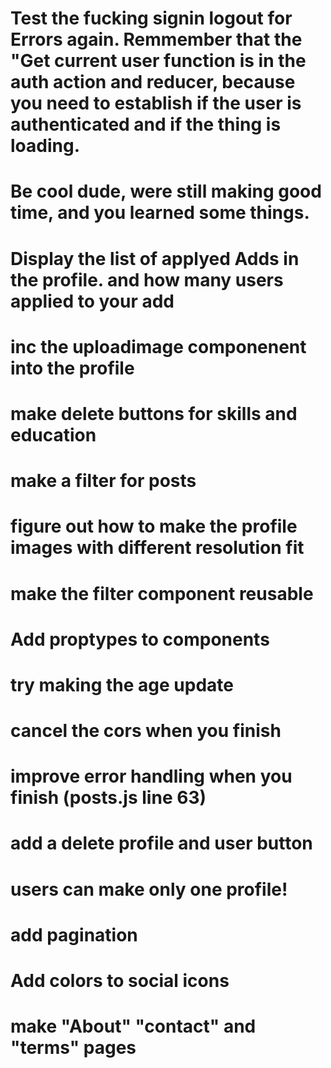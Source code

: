 # Test the fucking signin logout for Errors again. Remmember that the "Get current user function is in the auth action and reducer, because you need to establish if the user is authenticated and if the thing is loading.

# Be cool dude, were still making good time, and you learned some things.

<!-- # Do the "addLink" schema  -->

<!-- # Figure out how to make a responsive dropdown navbar for the filter -->

<!-- # Add the genre selector to the profile -->

# Display the list of applyed Adds in the profile. and how many users applied to your add

# inc the uploadimage componenent into the profile

# make delete buttons for skills and education

# make a filter for posts

# figure out how to make the profile images with different resolution fit

# make the filter component reusable

# Add proptypes to components

# try making the age update

# cancel the cors when you finish

# improve error handling when you finish (posts.js line 63)

# add a delete profile and user button

<!-- # make updating the profile and posts unavalible for other users -->

# users can make only one profile!

# add pagination

<!-- # Add Moment dates where needed -->

<!-- # "Applied" button has to stay after refresh -->

<!-- # "posts route (line 48) figure out how to return only the Applied for posts. check the mogoose documentation -->

# Add colors to social icons

# make "About" "contact" and "terms" pages
